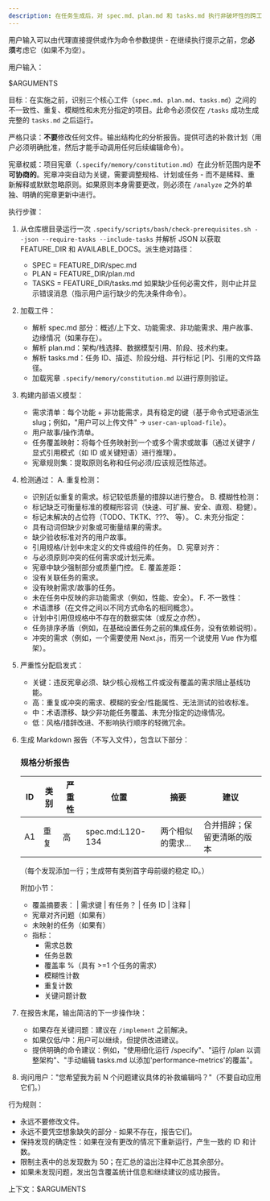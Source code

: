 ```yaml
---
description: 在任务生成后，对 spec.md、plan.md 和 tasks.md 执行非破坏性的跨工件一致性和质量分析。
---
```


用户输入可以由代理直接提供或作为命令参数提供 - 在继续执行提示之前，您**必须**考虑它（如果不为空）。

用户输入：

$ARGUMENTS

目标：在实施之前，识别三个核心工件（`spec.md`、`plan.md`、`tasks.md`）之间的不一致性、重复、模糊性和未充分指定的项目。此命令必须仅在 `/tasks` 成功生成完整的 `tasks.md` 之后运行。

严格只读：**不要**修改任何文件。输出结构化的分析报告。提供可选的补救计划（用户必须明确批准，然后才能手动调用任何后续编辑命令）。

宪章权威：项目宪章（`.specify/memory/constitution.md`）在此分析范围内是**不可协商的**。宪章冲突自动为关键，需要调整规格、计划或任务 - 而不是稀释、重新解释或默默忽略原则。如果原则本身需要更改，则必须在 `/analyze` 之外的单独、明确的宪章更新中进行。

执行步骤：

1. 从仓库根目录运行一次 `.specify/scripts/bash/check-prerequisites.sh --json --require-tasks --include-tasks` 并解析 JSON 以获取 FEATURE_DIR 和 AVAILABLE_DOCS。派生绝对路径：
   - SPEC = FEATURE_DIR/spec.md
   - PLAN = FEATURE_DIR/plan.md
   - TASKS = FEATURE_DIR/tasks.md
   如果缺少任何必需文件，则中止并显示错误消息（指示用户运行缺少的先决条件命令）。

2. 加载工件：
   - 解析 spec.md 部分：概述/上下文、功能需求、非功能需求、用户故事、边缘情况（如果存在）。
   - 解析 plan.md：架构/栈选择、数据模型引用、阶段、技术约束。
   - 解析 tasks.md：任务 ID、描述、阶段分组、并行标记 [P]、引用的文件路径。
   - 加载宪章 `.specify/memory/constitution.md` 以进行原则验证。

3. 构建内部语义模型：
   - 需求清单：每个功能 + 非功能需求，具有稳定的键（基于命令式短语派生 slug；例如，"用户可以上传文件" -> `user-can-upload-file`）。
   - 用户故事/操作清单。
   - 任务覆盖映射：将每个任务映射到一个或多个需求或故事（通过关键字 / 显式引用模式（如 ID 或关键短语）进行推理）。
   - 宪章规则集：提取原则名称和任何必须/应该规范性陈述。

4. 检测通过：
   A. 重复检测：
      - 识别近似重复的需求。标记较低质量的措辞以进行整合。
   B. 模糊性检测：
      - 标记缺乏可衡量标准的模糊形容词（快速、可扩展、安全、直观、稳健）。
      - 标记未解决的占位符（TODO、TKTK、???、<placeholder> 等）。
   C. 未充分指定：
      - 具有动词但缺少对象或可衡量结果的需求。
      - 缺少验收标准对齐的用户故事。
      - 引用规格/计划中未定义的文件或组件的任务。
   D. 宪章对齐：
      - 与必须原则冲突的任何需求或计划元素。
      - 宪章中缺少强制部分或质量门控。
   E. 覆盖差距：
      - 没有关联任务的需求。
      - 没有映射需求/故事的任务。
      - 未在任务中反映的非功能需求（例如，性能、安全）。
   F. 不一致性：
      - 术语漂移（在文件之间以不同方式命名的相同概念）。
      - 计划中引用但规格中不存在的数据实体（或反之亦然）。
      - 任务排序矛盾（例如，在基础设置任务之前的集成任务，没有依赖说明）。
      - 冲突的需求（例如，一个需要使用 Next.js，而另一个说使用 Vue 作为框架）。

5. 严重性分配启发式：
   - 关键：违反宪章必须、缺少核心规格工件或没有覆盖的需求阻止基线功能。
   - 高：重复或冲突的需求、模糊的安全/性能属性、无法测试的验收标准。
   - 中：术语漂移、缺少非功能任务覆盖、未充分指定的边缘情况。
   - 低：风格/措辞改进、不影响执行顺序的轻微冗余。

6. 生成 Markdown 报告（不写入文件），包含以下部分：

   ### 规格分析报告
   | ID | 类别 | 严重性 | 位置 | 摘要 | 建议 |
   |----|------|--------|------|------|------|
   | A1 | 重复 | 高 | spec.md:L120-134 | 两个相似的需求... | 合并措辞；保留更清晰的版本 |
   （每个发现添加一行；生成带有类别首字母前缀的稳定 ID。）

   附加小节：
   - 覆盖摘要表：
     | 需求键 | 有任务？ | 任务 ID | 注释 |
   - 宪章对齐问题（如果有）
   - 未映射的任务（如果有）
   - 指标：
     * 需求总数
     * 任务总数
     * 覆盖率 %（具有 >=1 个任务的需求）
     * 模糊性计数
     * 重复计数
     * 关键问题计数

7. 在报告末尾，输出简洁的下一步操作块：
   - 如果存在关键问题：建议在 `/implement` 之前解决。
   - 如果仅低/中：用户可以继续，但提供改进建议。
   - 提供明确的命令建议：例如，"使用细化运行 /specify"、"运行 /plan 以调整架构"、"手动编辑 tasks.md 以添加'performance-metrics'的覆盖"。

8. 询问用户："您希望我为前 N 个问题建议具体的补救编辑吗？"（不要自动应用它们。）

行为规则：
- 永远不要修改文件。
- 永远不要凭空想象缺失的部分 - 如果不存在，报告它们。
- 保持发现的确定性：如果在没有更改的情况下重新运行，产生一致的 ID 和计数。
- 限制主表中的总发现数为 50；在汇总的溢出注释中汇总其余部分。
- 如果未发现问题，发出包含覆盖统计信息和继续建议的成功报告。

上下文：$ARGUMENTS
